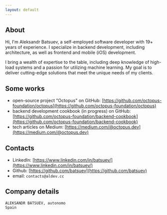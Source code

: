 ```yaml
---
layout: default
---
```


## About

Hi, I'm Aleksandr Batsuev, a self-employed software developer with 19+ years of experience. I specialize in backend development, including architecture, as well as frontend and mobile (iOS) development.

I bring a wealth of expertise to the table, including deep knowledge of high-load systems and a passion for utilizing machine learning. My goal is to deliver cutting-edge solutions that meet the unique needs of my clients.

## Some works
- open-source project "Octopus" on GitHub: [https://github.com/octopus-foundation/octopus](https://github.com/octopus-foundation/octopus)
- backend development cookbook (in progress) on GitHub: [https://github.com/octopus-foundation/backend-cookbook](https://github.com/octopus-foundation/backend-cookbook)
- tech articles on Medium: [https://medium.com/@octopus.dev](https://medium.com/@octopus.dev)

## Contacts
- LinkedIn: [https://www.linkedin.com/in/batsuev/](https://www.linkedin.com/in/batsuev/)
- Github: [https://github.com/batsuev](https://github.com/batsuev)
- email: `contacts@aldev.cc`

## Company details
```
ALEKSANDR BATSUEV, autonomo
Spain
```
